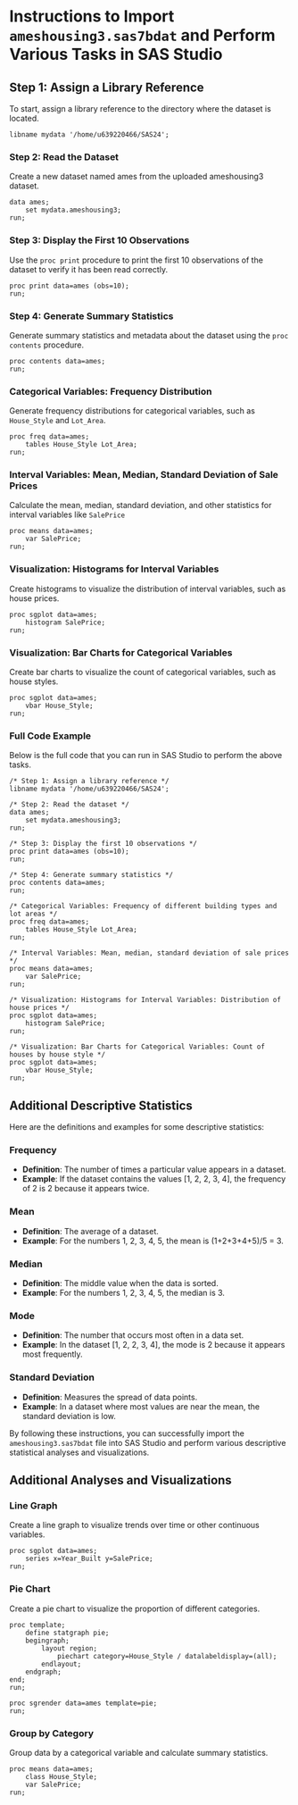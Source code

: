 # Instructions to Import `ameshousing3.sas7bdat` and Perform Various Tasks in SAS Studio

## Step 1: Assign a Library Reference
To start, assign a library reference to the directory where the dataset is located.
```sas
libname mydata '/home/u639220466/SAS24';
```
### Step 2: Read the Dataset
Create a new dataset named ames from the uploaded ameshousing3 dataset.
```sas
data ames;
    set mydata.ameshousing3;
run;

```
### Step 3: Display the First 10 Observations
Use the `proc print` procedure to print the first 10 observations of the dataset to verify it has been read correctly.
```sas
proc print data=ames (obs=10);
run;

```
### Step 4: Generate Summary Statistics
Generate summary statistics and metadata about the dataset using the `proc contents` procedure.
```sas
proc contents data=ames;
run;
```
### Categorical Variables: Frequency Distribution
Generate frequency distributions for categorical variables, such as `House_Style` and `Lot_Area`.

```sas
proc freq data=ames;
    tables House_Style Lot_Area;
run;
```
### Interval Variables: Mean, Median, Standard Deviation of Sale Prices
Calculate the mean, median, standard deviation, and other statistics for interval variables like `SalePrice`
```sas
proc means data=ames;
    var SalePrice;
run;

```
### Visualization: Histograms for Interval Variables
Create histograms to visualize the distribution of interval variables, such as house prices.

```sas
proc sgplot data=ames;
    histogram SalePrice;
run;
```
###  Visualization: Bar Charts for Categorical Variables
Create bar charts to visualize the count of categorical variables, such as house styles.

```sas
proc sgplot data=ames;
    vbar House_Style;
run;

```
### Full Code Example
Below is the full code that you can run in SAS Studio to perform the above tasks.
```sas
/* Step 1: Assign a library reference */
libname mydata '/home/u639220466/SAS24';

/* Step 2: Read the dataset */
data ames;
    set mydata.ameshousing3;
run;

/* Step 3: Display the first 10 observations */
proc print data=ames (obs=10);
run;

/* Step 4: Generate summary statistics */
proc contents data=ames;
run;

/* Categorical Variables: Frequency of different building types and lot areas */
proc freq data=ames;
    tables House_Style Lot_Area;
run;

/* Interval Variables: Mean, median, standard deviation of sale prices */
proc means data=ames;
    var SalePrice;
run;

/* Visualization: Histograms for Interval Variables: Distribution of house prices */
proc sgplot data=ames;
    histogram SalePrice;
run;

/* Visualization: Bar Charts for Categorical Variables: Count of houses by house style */
proc sgplot data=ames;
    vbar House_Style;
run;
```

## Additional Descriptive Statistics

Here are the definitions and examples for some descriptive statistics:

### Frequency

- **Definition**: The number of times a particular value appears in a dataset.
- **Example**: If the dataset contains the values [1, 2, 2, 3, 4], the frequency of 2 is 2 because it appears twice.

### Mean

- **Definition**: The average of a dataset.
- **Example**: For the numbers 1, 2, 3, 4, 5, the mean is (1+2+3+4+5)/5 = 3.

### Median

- **Definition**: The middle value when the data is sorted.
- **Example**: For the numbers 1, 2, 3, 4, 5, the median is 3.

### Mode

- **Definition**: The number that occurs most often in a data set.
- **Example**: In the dataset [1, 2, 2, 3, 4], the mode is 2 because it appears most frequently.

### Standard Deviation

- **Definition**: Measures the spread of data points.
- **Example**: In a dataset where most values are near the mean, the standard deviation is low.

By following these instructions, you can successfully import the `ameshousing3.sas7bdat` file into SAS Studio and perform various descriptive statistical analyses and visualizations.

## Additional Analyses and Visualizations

### Line Graph

Create a line graph to visualize trends over time or other continuous variables.

```sas
proc sgplot data=ames;
    series x=Year_Built y=SalePrice;
run;
```

### Pie Chart
Create a pie chart to visualize the proportion of different categories.
```sas
proc template;
    define statgraph pie;
    begingraph;
        layout region;
            piechart category=House_Style / datalabeldisplay=(all);
        endlayout;
    endgraph;
end;
run;

proc sgrender data=ames template=pie;
run;
```
### Group by Category
Group data by a categorical variable and calculate summary statistics.
```sas
proc means data=ames;
    class House_Style;
    var SalePrice;
run;
```


